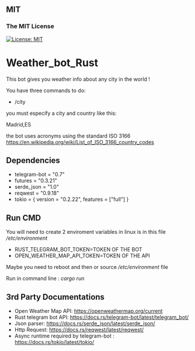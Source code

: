 
## MIT
### The MIT License
[![License: MIT](https://img.shields.io/badge/License-MIT-yellow.svg)](https://opensource.org/licenses/MIT)



# Weather_bot_Rust

This bot gives you weather info about any city in the world !

You have three commands to do:


- /city

<!--- 
- /help
- /start 
-->

you must especify a city and country like this:

Madrid,ES

the bot uses acronyms using the standard ISO 3166
https://en.wikipedia.org/wiki/List_of_ISO_3166_country_codes

## Dependencies

- telegram-bot = "0.7"
- futures = "0.3.21"
- serde_json = "1.0"
- reqwest = "0.9.18"
- tokio = { version = "0.2.22", features = ["full"] }


## Run CMD

You will need to create 2 enviroment variables in linux is in this file */etc/environment*

- RUST_TELEGRAM_BOT_TOKEN=TOKEN OF THE BOT
- OPEN_WEATHER_MAP_API_TOKEN=TOKEN OF THE API

Maybe you need to reboot and then or source */etc/environment* file

Run in command line : *cargo run*

## 3rd Party Documentations

- Open Weather Map API: https://openweathermap.org/current
- Rust telegram bot API: https://docs.rs/telegram-bot/latest/telegram_bot/
- Json parser: https://docs.rs/serde_json/latest/serde_json/
- Http Request: https://docs.rs/reqwest/latest/reqwest/
- Async runtime required by telegram-bot : https://docs.rs/tokio/latest/tokio/

<!---
## Future functions

The bot will send a daily message of weather info if user activate the option
-->

